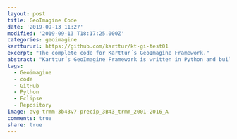 ```yaml
---
layout: post
title: GeoImagine Code
date: '2019-09-13 11:27'
modified: '2019-09-13 T18:17:25.000Z'
categories: geoimagine
karttururl: https://github.com/karttur/kt-gi-test01
excerpt: "The complete code for Karttur´s GeoImagine Framework."
abstract: "Karttur´s GeoImagine Framework is written in Python and built using Eclipse as a shell package that contains all the included packages as submodules. "
tags:
  - Geoimagine
  - code
  - GitHub
  - Python
  - Eclipse
  - Repository
image: avg-trmm-3b43v7-precip_3B43_trmm_2001-2016_A
comments: true
share: true
---
```

